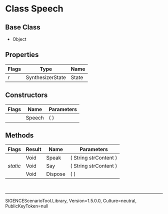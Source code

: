 # Class Speech
## Base Class
- Object
## Properties
Flags|Type|Name
-|-|-
*r* &nbsp;|SynthesizerState|State
## Constructors
Flags|Name|Parameters
-|-|-
&nbsp;|Speech|( )
## Methods
Flags|Result|Name|Parameters
-|-|-|-
&nbsp;|Void|Speak|( String strContent )
*static*|Void|Say|( String strContent )
&nbsp;|Void|Dispose|( )

<br /><hr />
SIGENCEScenarioTool.Library, Version=1.5.0.0, Culture=neutral, PublicKeyToken=null
